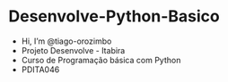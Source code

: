 # Desenvolve-Python-Basico
- Hi, I’m @tiago-orozimbo
- Projeto Desenvolve - Itabira
- Curso de Programação básica com Python
- PDITA046
